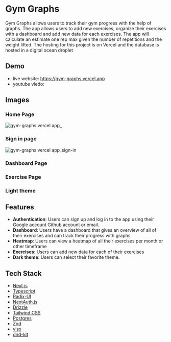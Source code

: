 # Gym Graphs

Gym Graphs allows users to track their gym progress with the help of graphs. The app allows users to add new exercises, organize their exercises with a dashboard and add new data for each exercises. The app will calculate an estimate one rep max given the number of repetitions and the weight lifted. The hosting for this project is on Vercel and the database is hosted in a digital ocean droplet

## Demo

- live website: https://gym-graphs.vercel.app
- youtube viedo:

## Images

### Home Page

![gym-graphs vercel app_](https://github.com/AugustinSorel/gym-graphs/assets/48162609/44aeaf9a-94a4-4699-aec5-ba7cc2aebf53)

### Sign in page

![gym-graphs vercel app_sign-in](https://github.com/AugustinSorel/gym-graphs/assets/48162609/b18434ac-2706-40b1-bbd7-34a377585c0a)

### Dashboard Page

### Exercise Page

### Light theme

## Features

- **Authentication**: Users can sign up and log in to the app using their Google account Github account or email.
- **Dashboard**: Users have a dashboard that gives an overview of all of their exercises and can track their progress with graphs
- **Heatmap**: Users can view a heatmap of all their exercises per month or other timeframe
- **Exercises**: Users can add new data for each of their exercises
- **Dark theme**: Users can select their favorite theme.

## Tech Stack

- [Next.js](https://nextjs.org)
- [Typescript](https://www.typescriptlang.org/docs/)
- [Radix-UI](https://www.radix-ui.com/)
- [NextAuth.js](https://next-auth.js.org)
- [Drizzle](https://orm.drizzle.team/)
- [Tailwind CSS](https://tailwindcss.com)
- [Postgres](https://www.postgresql.org/docs/)
- [Zod](https://zod.dev/)
- [visx](https://airbnb.io/visx)
- [dnd-kit](https://dndkit.com/)
